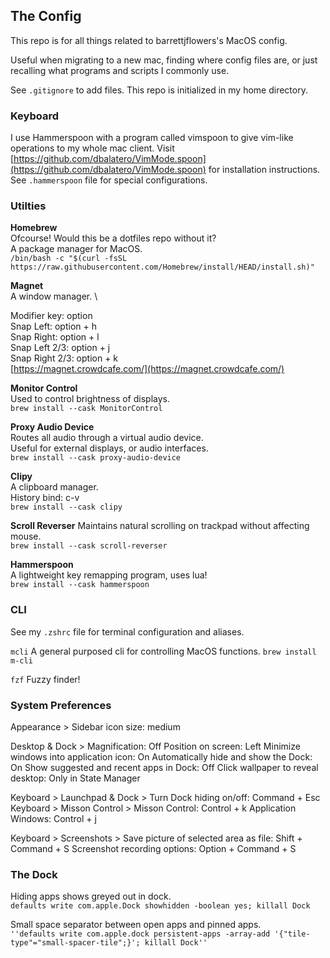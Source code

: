 ## The Config

This repo is for all things related to barrettjflowers's
MacOS config.

Useful when migrating to a new mac, finding where
config files are, or just recalling what programs
and scripts I commonly use.

See `.gitignore` to add files. This repo is initialized in my home directory.

### Keyboard
I use Hammerspoon with a program called vimspoon to give vim-like operations to my whole mac client.
Visit [https://github.com/dbalatero/VimMode.spoon](https://github.com/dbalatero/VimMode.spoon) for installation instructions. \
See `.hammerspoon` file for special configurations.

### Utilties
**Homebrew** \
Ofcourse! Would this be a dotfiles repo without it? \
A package manager for MacOS. \
`/bin/bash -c "$(curl -fsSL https://raw.githubusercontent.com/Homebrew/install/HEAD/install.sh)"`

**Magnet** \
A window manager. \

Modifier key: option \
Snap Left: option + h \
Snap Right: option + l \
Snap Left 2/3: option + j \
Snap Right 2/3: option + k \
[https://magnet.crowdcafe.com/](https://magnet.crowdcafe.com/)

**Monitor Control** \
Used to control brightness of displays. \
`brew install --cask MonitorControl`

**Proxy Audio Device** \
Routes all audio through a virtual audio device. \
Useful for external displays, or audio interfaces. \
`brew install --cask proxy-audio-device`

**Clipy** \
A clipboard manager. \
History bind: c-v \
`brew install --cask clipy`

**Scroll Reverser**
Maintains natural scrolling on trackpad without affecting mouse. \
`brew install --cask scroll-reverser`

**Hammerspoon** \
A lightweight key remapping program, uses lua! \
`brew install --cask hammerspoon`

### CLI
See my `.zshrc` file for terminal configuration and aliases.

`mcli` A general purposed cli for controlling MacOS functions.
`brew install m-cli`

`fzf` Fuzzy finder!

### System Preferences
Appearance > Sidebar icon size: medium

Desktop & Dock > Magnification: Off
Position on screen: Left
Minimize windows into application icon: On
Automatically hide and show the Dock: On
Show suggested and recent apps in Dock: Off
Click wallpaper to reveal desktop: Only in State Manager

Keyboard > Launchpad & Dock > Turn Dock hiding on/off: Command + Esc
Keyboard > Misson Control > Misson Control: Control + k
Application Windows: Control + j

Keyboard > Screenshots > Save picture of selected area as file: Shift + Command + S
Screenshot recording options: Option + Command + S

### The Dock
Hiding apps shows greyed out in dock. \
`defaults write com.apple.Dock showhidden -boolean yes; killall Dock`

Small space separator between open apps and pinned apps. \
`''defaults write com.apple.dock persistent-apps -array-add '{"tile-type"="small-spacer-tile";}'; killall Dock''`
